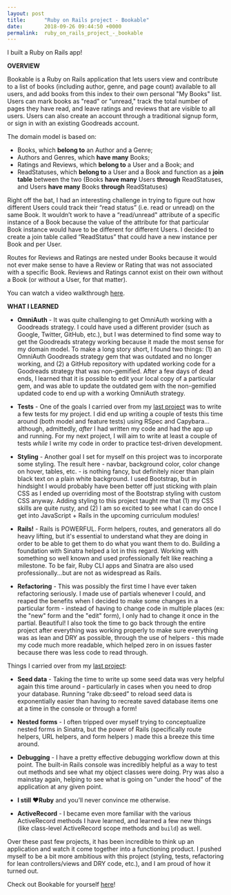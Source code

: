 ```yaml
---
layout: post
title:      "Ruby on Rails project - Bookable"
date:       2018-09-26 09:44:50 +0000
permalink:  ruby_on_rails_project_-_bookable
---
```



I built a Ruby on Rails app!

**OVERVIEW**

Bookable is a Ruby on Rails application that lets users view and contribute to a list of books (including author, genre, and page count) available to all users, and add books from this index to their own personal "My Books" list. Users can mark books as "read" or "unread," track the total number of pages they have read, and leave ratings and reviews that are visible to all users. Users can also create an account through a traditional signup form, or sign in with an existing Goodreads account.

The domain model is based on: 

* Books, which **belong to** an Author and a Genre;
* Authors and Genres, which **have many** Books;
* Ratings and Reviews, which **belong to** a User and a Book; and
* ReadStatuses, which **belong to** a User and a Book and function as a **join table** between the two (Books **have many** Users **through** ReadStatuses, and Users **have many** Books **through** ReadStatuses)

Right off the bat, I had an interesting challenge in trying to figure out how different Users could track their “read status” (i.e. read or unread) on the same Book. It wouldn’t work to have a “read/unread" attribute of a specific instance of a Book because the value of the attribute for that particular Book instance would have to be different for different Users. I decided to create a join table called “ReadStatus” that could have a new instance per Book and per User.

Routes for Reviews and Ratings are nested under Books because it would not ever make sense to have a Review or Rating that was not associated with a specific Book. Reviews and Ratings cannot exist on their own without a Book (or without a User, for that matter).

You can watch a video walkthrough [here](https://youtu.be/hg4sW2svfkA).


**WHAT I LEARNED**

* **OmniAuth** - It was quite challenging to get OmniAuth working with a Goodreads strategy. I could have used a different provider (such as Google, Twitter, GitHub, etc.), but I was determined to find some way to get the Goodreads strategy working because it made the most sense for my domain model. To make a long story short, I found two things: (1) an OmniAuth Goodreads strategy gem that was outdated and no longer working, and (2) a GitHub repository with updated working code for a Goodreads strategy that was non-gemified. After a few days of dead ends, I learned that it is possible to edit your local copy of a particular gem, and was able to update the outdated gem with the non-gemified updated code to end up with a working OmniAuth strategy. 

* **Tests** - One of the goals I carried over from my [last project](http://codename-sara.com/sinatra_crud_app_-_plate_roulette) was to write a few tests for my project. I did end up writing a couple of tests this time around (both model and feature tests) using RSpec and Capybara…although, admittedly, *after* I had written my code and had the app up and running. For my next project, I will aim to write at least a couple of tests *while* I write my code in order to practice test-driven development.

* **Styling** - Another goal I set for myself on this project was to incorporate some styling. The result here - navbar, background color, color change on hover, tables, etc. - is nothing fancy, but definitely nicer than plain black text on a plain white background. I used Bootstrap, but in hindsight I would probably have been better off just sticking with plain CSS as I ended up overriding most of the Bootstrap styling with custom CSS anyway. Adding styling to this project taught me that (1) my CSS skills are quite rusty, and (2) I am so excited to see what I can do once I get into JavaScript + Rails in the upcoming curriculum modules!

* **Rails!** - Rails is POWERFUL. Form helpers, routes, and generators all do heavy lifting, but it's essential to understand what they are doing in order to be able to get them to do what you want them to do. Building a foundation with Sinatra helped a lot in this regard. Working with something so well known and used professionally felt like reaching a milestone. To be fair, Ruby CLI apps and Sinatra are also used professionally...but are not as widespread as Rails.

* **Refactoring** - This was possibly the first time I have ever taken refactoring seriously. I made use of partials whenever I could, and reaped the benefits when I decided to make some changes in a particular form - instead of having to change code in multiple places (ex: the "new" form and the "edit" form), I only had to change it once in the partial. Beautiful! I also took the time to go back through the entire project after everything was working properly to make sure everything was as lean and DRY as possible, through the use of helpers -  this made my code much more readable, which helped zero in on issues faster because there was less code to read through. 

Things I carried over from my [last project](http://codename-sara.com/sinatra_crud_app_-_plate_roulette):

* **Seed data** - Taking the time to write up some seed data was very helpful again this time around - particularly in cases when you need to drop your database. Running “rake db:seed” to reload seed data is exponentially easier than having to recreate saved database items one at a time in the console or through a form!

* **Nested forms** - I often tripped over myself trying to conceptualize nested forms in Sinatra, but the power of Rails (specifically route helpers, URL helpers, and form helpers ) made this a breeze this time around.

* **Debugging** - I have a pretty effective debugging workflow down at this point. The built-in Rails console was incredibly helpful as a way to test out methods and see what my object classes were doing. Pry was also a mainstay again, helping to see what is going on "under the hood" of the application at any given point.

* **I still ❤️Ruby**  and you’ll never convince me otherwise.

* **ActiveRecord** - I became even more familiar with the various ActiveRecord methods I have learned, and learned a few new things (like class-level ActiveRecord scope methods and ```build```) as well.

Over these past few projects, it has been incredible to think up an application and watch it come together into a functioning product. I pushed myself to be a bit more ambitious with this project (styling, tests, refactoring for lean controllers/views and DRY code, etc.), and I am proud of how it turned out.

Check out Bookable for yourself [here](https://github.com/sarastanton/bookable)!
